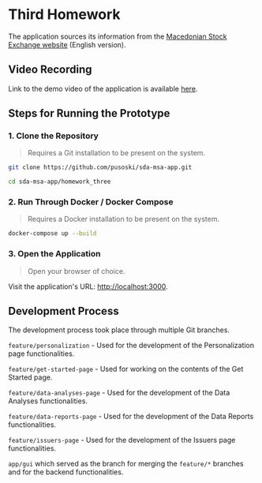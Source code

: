 # Third Homework

The application sources its information from the [Macedonian Stock Exchange website](https://www.mse.mk/en) (English
version).

## Video Recording

Link to the demo video of the application is available [here](https://finkiukim-my.sharepoint.com/:v:/g/personal/iskra_stojchevska_students_finki_ukim_mk/EScL3nSnLz9CizH74esCoVIBv39C0RaNmo4Jo0USsHCXTA).

## Steps for Running the Prototype

### 1. Clone the Repository

> Requires a Git installation to be present on the system.

```bash
git clone https://github.com/pusoski/sda-msa-app.git

cd sda-msa-app/homework_three
```

### 2. Run Through Docker / Docker Compose

> Requires a Docker installation to be present on the system.

```bash
docker-compose up --build
```

### 3. Open the Application

> Open your browser of choice.

Visit the application's URL: [http://localhost:3000](http://localhost:3000).

## Development Process

The development process took place through multiple Git branches.

`feature/personalization` - Used for the development of the Personalization page functionalities.

`feature/get-started-page` - Used for working on the contents of the Get Started page.

`feature/data-analyses-page` - Used for the development of the Data Analyses functionalities.

`feature/data-reports-page` - Used for the development of the Data Reports functionalities.

`feature/issuers-page` - Used for the development of the Issuers page functionalities.

`app/gui` which served as the branch for merging the `feature/*` branches and for the backend functionalities.